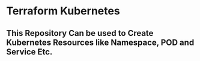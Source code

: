 # Terraform Kubernetes

## This Repository Can be used to Create Kubernetes Resources like Namespace, POD and Service Etc.